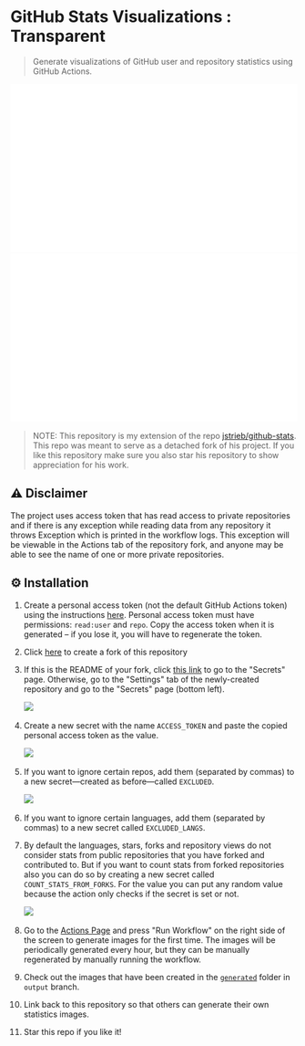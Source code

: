 # GitHub Stats Visualizations : Transparent

> Generate visualizations of GitHub user and repository statistics using GitHub
> Actions.

<a href="https://github.com/cyber-eternal/github-stats">

[![](https://raw.githubusercontent.com/cyber-eternal/github-stats/output/generated/overview.svg)
![](https://raw.githubusercontent.com/cyber-eternal/github-stats/output/generated/languages.svg)](https://github.com/cyber-eternal/github-stats)

> NOTE: This repository is my extension of the repo [jstrieb/github-stats](https://github.com/jstrieb/github-stats). This repo was meant to serve as a detached fork of his project. If you like this repository make sure you also star his repository to show appreciation for his work.

## ⚠️ Disclaimer

The project uses access token that has read access to private repositories and if there is any
exception while reading data from any repository it throws Exception which is printed in the workflow logs.
This exception will be viewable in the Actions tab of the repository fork, and
anyone may be able to see the name of one or more private repositories.

## ⚙️ Installation

<!-- TODO: Add details and screenshots -->

1. Create a personal access token (not the default GitHub Actions token) using
   the instructions
   [here](https://docs.github.com/en/github/authenticating-to-github/creating-a-personal-access-token).
   Personal access token must have permissions: `read:user` and `repo`. Copy
   the access token when it is generated – if you lose it, you will have to
   regenerate the token.
2. Click [here](https://github.com/rahul-jha98/github-stats-transparent/fork) to create a
   fork of this repository
3. If this is the README of your fork, click [this
   link](../../settings/secrets/actions) to go to the "Secrets" page.
   Otherwise, go to the "Settings" tab of the newly-created repository and go
   to the "Secrets" page (bottom left).

   ![](https://raw.githubusercontent.com/rahul-jha98/github-stats-transparent/main/readme_images/Actions.png)
4. Create a new secret with the name `ACCESS_TOKEN` and paste the copied
   personal access token as the value.

   <img src='https://raw.githubusercontent.com/rahul-jha98/github-stats-transparent/main/readme_images/Token.png' height='250px'/>
5. If you want to ignore certain repos, add them (separated by commas) to a new
   secret—created as before—called `EXCLUDED`.

   <img src='https://raw.githubusercontent.com/rahul-jha98/github-stats-transparent/main/readme_images/Exclude.png' height='250px'/>
6. If you want to ignore certain languages, add them (separated by commas) to a new secret called
   `EXCLUDED_LANGS`.
7. By default the languages, stars, forks and repository views do not consider stats from
   public repositories that you have forked and contributed to. But if you want to count stats from
   forked repositories also you can do so by creating a new secret called `COUNT_STATS_FROM_FORKS`.
   For the value you can put any random value because the action only checks if the secret is set or not.

   <img src='https://raw.githubusercontent.com/rahul-jha98/github-stats-transparent/main/readme_images/Forks.png' height='250px'/>
8. Go to the [Actions Page](../../actions?query=workflow%3A) and press "Run
   Workflow" on the right side of the screen to generate images for the first
   time. The images will be periodically generated every hour, but they can be
   manually regenerated by manually running the workflow.
9. Check out the images that have been created in the [`generated`](../output/generated)
   folder in `output` branch.
10. Link back to this repository so that others can generate their own
    statistics images.
11. Star this repo if you like it!
